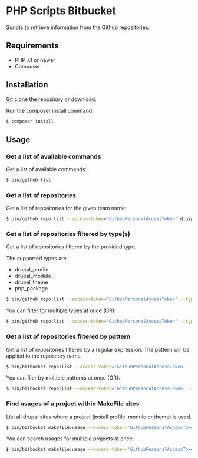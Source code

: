 # PHP Scripts Bitbucket

Scripts to retrieve information from the Github repositories.



## Requirements

* PHP 7.1 or newer
* Composer



## Installation

Git clone the repository or download.

Run the composer install command:

```bash
$ composer install
```



## Usage

### Get a list of available commands
Get a list of available commands:

```bash
$ bin/github list
```

### Get a list of repositories
Get a list of repositories for the given team name:

```bash
$ bin/github repo:list --access-token='GithubPersonalAccessToken' digipolisgent
```

### Get a list of repositories filtered by type(s)
Get a list of repositories filtered by the provided type.

The supported types are:
* drupal_profile
* drupal_module
* drupal_theme
* php_package

```bash
$ bin/github repo:list --access-token='GithubPersonalAccessToken' --type=drupal_module digipolisgent`
```

You can filter for multiple types at once (OR):

```bash
$ bin/github repo:list --access-token='GithubPersonalAccessToken' --type=drupal_module --type=drupal_theme digipolisgent
```

### Get a list of repositories filtered by pattern
Get a list of repositories filtered by a regular expression. The pattern will
be applied to the repository name.

```bash
$ bin/bitbucket repo:list --access-token='GithubPersonalAccessToken' --pattern="/^drupal\_/" digipolisgent
```

You can filer by multiple patterns at once (OR):

```bash
$ bin/bitbucket repo:list --access-token='GithubPersonalAccessToken' --pattern="/^drupal\_/" --pattern="/^php\_/" digipolisgent
```

### Find usages of a project within MakeFile sites
List all drupal sites where a project (install profile, module or theme) is 
used.

```bash
$ bin/bitbucket makefile:usage --access-token='GithubPersonalAccessToken' digipolisgent project_name
```

You can search usages for multiple projects at once:

```bash
$ bin/bitbucket makefile:usage --access-token='GithubPersonalAccessToken' digipolisgent project_name1 project_name2 project_name3
```
